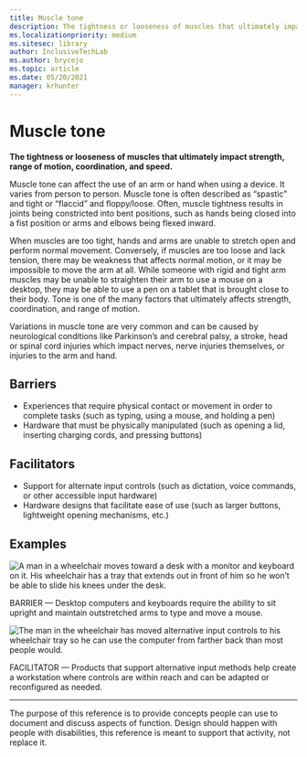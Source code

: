 ```yaml
---
title: Muscle tone
description: The tightness or looseness of muscles that ultimately impact strength, range of motion, coordination, and speed
ms.localizationpriority: medium
ms.sitesec: library
author: InclusiveTechLab
ms.author: brycejo 
ms.topic: article
ms.date: 05/20/2021
manager: krhunter
---
```


# Muscle tone

**The tightness or looseness of muscles that ultimately impact strength, range of motion, coordination, and speed.**

Muscle tone can affect the use of an arm or hand when using a device. It varies from person to person. Muscle tone is often described as “spastic” and tight or “flaccid” and floppy/loose. Often, muscle tightness results in joints being constricted into bent positions, such as hands being closed into a fist position or arms and elbows being flexed inward.

When muscles are too tight, hands and arms are unable to stretch open and perform normal movement. Conversely, if muscles are too loose and lack tension, there may be weakness that affects normal motion, or it may be impossible to move the arm at all. While someone with rigid and tight arm muscles may be unable to straighten their arm to use a mouse on a desktop, they may be able to use a pen on a tablet that is brought close to their body. Tone is one of the many factors that ultimately affects strength, coordination, and range of motion.

Variations in muscle tone are very common and can be caused by neurological conditions like Parkinson’s and cerebral palsy, a stroke, head or spinal cord injuries which impact nerves, nerve injuries themselves, or injuries to the arm and hand.

## Barriers
* Experiences that require physical contact or movement in order to complete tasks (such as typing, using a mouse, and holding a pen)​
* Hardware that must be physically manipulated (such as opening a lid, inserting charging cords, and pressing buttons)​

## Facilitators
* Support for alternate input controls (such as dictation, voice commands, or other accessible input hardware)​
* Hardware designs that facilitate ease of use (such as larger buttons, lightweight opening mechanisms, etc.)​

## Examples

![A man in a wheelchair moves toward a desk with a monitor and keyboard on it. His wheelchair has a tray that extends out in front of him so he won’t be able to slide his knees under the desk.](/images/Mobility_MuscleTone_Barrier.jpg)

BARRIER — Desktop computers and keyboards require the ability to sit upright and maintain outstretched arms to type and move a mouse.

![The man in the wheelchair has moved alternative input controls to his wheelchair tray so he can use the computer from farther back than most people would.](/images/Mobility_MuscleTone_Facilitator.jpg)

FACILITATOR — Products that support alternative input methods help create a workstation where controls are within reach and can be adapted or reconfigured as needed.


[comment]: # (Footer statement)
___
The purpose of this reference is to provide concepts people can use to document and discuss aspects of function. Design should happen with people with disabilities, this reference is meant to support that activity, not replace it. 